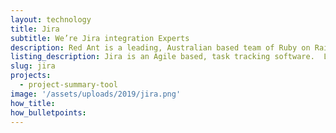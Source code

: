 ```yaml
---
layout: technology
title: Jira
subtitle: We’re Jira integration Experts
description: Red Ant is a leading, Australian based team of Ruby on Rails Developers. We’ve worked with hundreds of companies and startups to integrate their apps with Jira.
listing_description: Jira is an Agile based, task tracking software.  Loved by software development teams - Jira allows you to plan, track, and release great software. Jira’s flexibility is now being applied to all sorts of teams and can be integrated with many other platforms. We can help you design and build a Jira workflow to suit your organisation or combine Jira with other data for a customised Agile tool. We built <a href="https://projectt.io">Projectt</a> with Jira, to help us better understand and manage how our client projects were tracking.
slug: jira
projects:
  - project-summary-tool
image: '/assets/uploads/2019/jira.png'
how_title:
how_bulletpoints:
---
```

